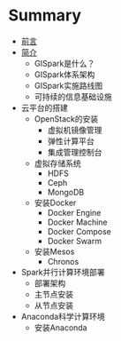 # Summary

* [前言](README.md)
* [简介](chapter1.md)
   * GISpark是什么？
   * GISpark体系架构
   * GISpark实施路线图
   * 可持续的信息基础设施
* 云平台的搭建
   * OpenStack的安装
       * 虚拟机镜像管理
       * 弹性计算平台
       * 集成管理控制台
   * 虚拟存储系统
       * HDFS
       * Ceph
       * MongoDB
   * 安装Docker
       * Docker Engine
       * Docker Machine
       * Docker Compose
       * Docker Swarm
   * 安装Mesos
       * Chronos
* Spark并行计算环境部署
   * 部署架构
   * 主节点安装
   * 从节点安装
* Anaconda科学计算环境
   * 安装Anaconda

